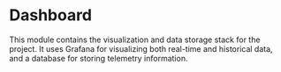 # Dashboard

This module contains the visualization and data storage stack for the project.
It uses Grafana for visualizing both real-time and historical data, and a database for storing telemetry information.
